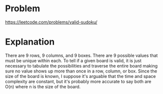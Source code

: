 # Problem

https://leetcode.com/problems/valid-sudoku/

# Explanation

There are 9 rows, 9 columns, and 9 boxes. There are 9 possible values that must be unique within each. To tell if a given board is valid, it is just necessary to tabulate the possibilities and traverse the entire board making sure no value shows up more than once in a row, column, or box. Since the size of the board is known, I suppose it's arguable that the time and space complexity are constant, but it's probably more accurate to say both are O(n) where n is the size of the board.

